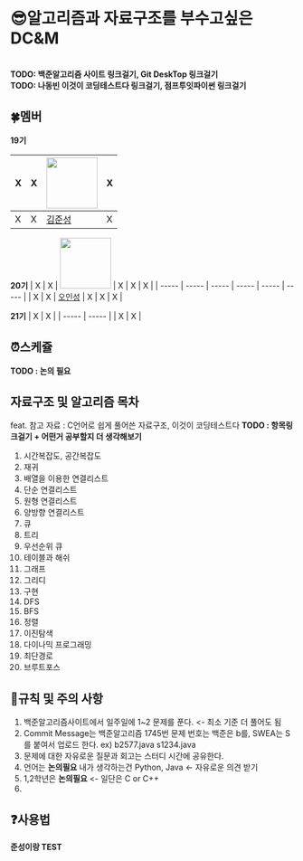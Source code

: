 # :sunglasses:알고리즘과 자료구조를 부수고싶은 DC&amp;M 
<br>
<B>TODO: 백준알고리즘 사이트 링크걸기, Git DeskTop 링크걸기</B>
<br>
<B>TODO: 나동빈 이것이 코딩테스트다 링크걸기, 점프투잇파이썬 링크걸기</B>
<br>

## :four_leaf_clover:멤버
**19기**

| X | X | <a href="https://github.com/newJunsung"><img src="https://avatars.githubusercontent.com/u/107932188?v=4" width="90" height="90"></a> | X |
| ----- | ----- | ----- | ----- |
| X | X | [김준성](https://github.com/newJunsung) | X |

**20기**
| X | X | <a href="https://github.com/ois0886"><img src="https://avatars.githubusercontent.com/u/58154638?v=4" width="90" height="90"></a> | X | X | X |
| ----- | ----- | ----- | ----- | ----- | ----- |
| X | X | [오인성](https://github.com/ois0886) | X | X | X |

**21기**
| X | X |
| ----- | ----- |
| X | X |


## :alarm_clock:스케쥴
<B>TODO : 논의 필요</B>

## 자료구조 및 알고리즘 목차
feat. 참고 자료 : C언어로 쉽게 풀어쓴 자료구조, 이것이 코딩테스트다
<B>TODO : 항목링크걸기 + 어떤거 공부할지 더 생각해보기</B>

1. 시간복잡도, 공간복잡도
2. 재귀
3. 배열을 이용한 연결리스트
4. 단순 연결리스트
5. 원형 연결리스트
6. 양방향 연결리스트
7. 큐
8. 트리
9. 우선순위 큐
10. 테이블과 해쉬
11. 그래프 
12. 그리디
13. 구현
14. DFS
15. BFS
16. 정렬
17. 이진탐색
18. 다이나믹 프로그래밍
19. 최단경로
20. 브루트포스


## :muscle:규칙 및 주의 사항
1. 백준알고리즘사이트에서 일주일에 1~2 문제를 푼다. <- 최소 기준 더 풀어도 됨
2. Commit Message는 백준알고리즘 1745번
문제 번호는 백준은 b를, SWEA는 S를 붙여서 업로드 한다. ex) b2577.java s1234.java
3. 문제에 대한 자유로운 질문과 회고는 스터디 시간에 공유한다.
4. 언어는 <B>논의필요</B> 내가 생각하는건 Python, Java <- 자유로운 의견 받기
5. 1,2학년은 <B>논의필요</B> <- 일단은 C or C++
6. 


## :question:사용법
<B>준성이랑 TEST</B>

